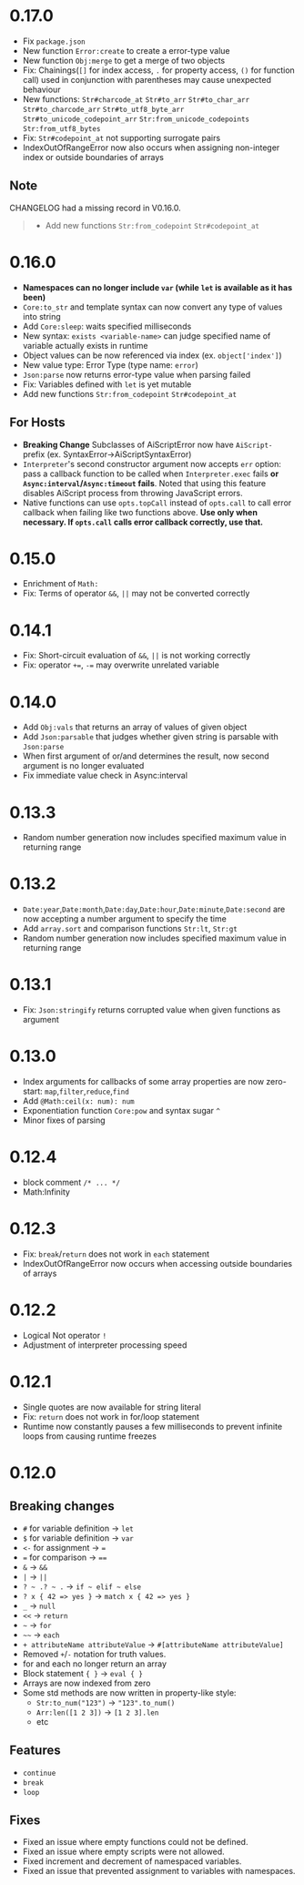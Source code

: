 # 0.17.0
- Fix `package.json`
- New function `Error:create` to create a error-type value
- New function `Obj:merge` to get a merge of two objects
- Fix: Chainings(`[]` for index access, `.` for property access, `()` for function call) used in conjunction with parentheses may cause unexpected behaviour
- New functions: `Str#charcode_at` `Str#to_arr` `Str#to_char_arr` `Str#to_charcode_arr` `Str#to_utf8_byte_arr` `Str#to_unicode_codepoint_arr` `Str:from_unicode_codepoints` `Str:from_utf8_bytes`
- Fix: `Str#codepoint_at` not supporting surrogate pairs
- IndexOutOfRangeError now also occurs when assigning non-integer index or outside boundaries of arrays
## Note
CHANGELOG had a missing record in V0.16.0.
>- Add new functions `Str:from_codepoint` `Str#codepoint_at`

# 0.16.0
- **Namespaces can no longer include `var` (while `let` is available as it has been)**
- `Core:to_str` and template syntax can now convert any type of values into string
- Add `Core:sleep`: waits specified milliseconds
- New syntax: `exists <variable-name>` can judge specified name of variable actually exists in runtime
- Object values can be now referenced via index (ex. `object['index']`)
- New value type: Error Type (type name: `error`)
- `Json:parse` now returns error-type value when parsing failed
- Fix: Variables defined with `let` is yet mutable
- Add new functions `Str:from_codepoint` `Str#codepoint_at`

## For Hosts
- **Breaking Change** Subclasses of AiScriptError now have `AiScript-` prefix (ex. SyntaxError→AiScriptSyntaxError)
- `Interpreter`'s second constructor argument now accepts `err` option: pass a callback function to be called when `Interpreter.exec` fails **or `Async:interval`/`Async:timeout` fails**. Noted that using this feature disables AiScript process from throwing JavaScript errors.
- Native functions can use `opts.topCall` instead of `opts.call` to call error callback when failing like two functions above. **Use only when necessary. If `opts.call` calls error callback correctly, use that.**

# 0.15.0
- Enrichment of `Math:`
- Fix: Terms of operator `&&`, `||` may not be converted correctly

# 0.14.1
- Fix: Short-circuit evaluation of `&&`, `||` is not working correctly
- Fix: operator `+=`, `-=` may overwrite unrelated variable

# 0.14.0
- Add `Obj:vals` that returns an array of values of given object
- Add `Json:parsable` that judges whether given string is parsable with `Json:parse`
- When first argument of or/and determines the result, now second argument is no longer evaluated
- Fix immediate value check in Async:interval

# 0.13.3
- Random number generation now includes specified maximum value in returning range

# 0.13.2
- `Date:year`,`Date:month`,`Date:day`,`Date:hour`,`Date:minute`,`Date:second` are now accepting a number argument to specify the time
- Add `array.sort` and comparison functions `Str:lt`, `Str:gt`
- Random number generation now includes specified maximum value in returning range

# 0.13.1
- Fix: `Json:stringify` returns corrupted value when given functions as argument

# 0.13.0
- Index arguments for callbacks of some array properties are now zero-start: `map`,`filter`,`reduce`,`find`
- Add `@Math:ceil(x: num): num`
- Exponentiation function `Core:pow` and syntax sugar `^`
- Minor fixes of parsing

# 0.12.4
- block comment `/* ... */`
- Math:Infinity

# 0.12.3
- Fix: `break`/`return` does not work in `each` statement
- IndexOutOfRangeError now occurs when accessing outside boundaries of arrays

# 0.12.2
- Logical Not operator `!`
- Adjustment of interpreter processing speed

# 0.12.1
- Single quotes are now available for string literal
- Fix: `return` does not work in for/loop statement
- Runtime now constantly pauses a few milliseconds to prevent infinite loops from causing runtime freezes

# 0.12.0
## Breaking changes
- `#` for variable definition → `let`
- `$` for variable definition → `var`
- `<-` for assignment → `=`
- `=` for comparison → `==`
- `&` → `&&`
- `|` → `||`
- `? ~ .? ~ .` → `if ~ elif ~ else`
- `? x { 42 => yes }` → `match x { 42 => yes }`
- `_` → `null`
- `<<` → `return`
- `~` → `for`
- `~~` → `each`
- `+ attributeName attributeValue` → `#[attributeName attributeValue]`
- Removed `+`/`-` notation for truth values.
- for and each no longer return an array
- Block statement `{ }` → `eval { }`
- Arrays are now indexed from zero
- Some std methods are now written in property-like style:
  - `Str:to_num("123")` -> `"123".to_num()`
  - `Arr:len([1 2 3])` -> `[1 2 3].len`
  - etc

## Features
- `continue`
- `break`
- `loop`

## Fixes
- Fixed an issue where empty functions could not be defined.
- Fixed an issue where empty scripts were not allowed.
- Fixed increment and decrement of namespaced variables.
- Fixed an issue that prevented assignment to variables with namespaces.
